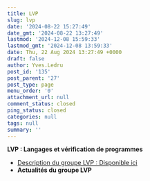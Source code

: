 ```yaml
---
title: LVP
slug: lvp
date: '2024-08-22 15:27:49'
date_gmt: '2024-08-22 13:27:49'
lastmod: '2024-12-08 15:59:33'
lastmod_gmt: '2024-12-08 13:59:33'
date: Thu, 22 Aug 2024 13:27:49 +0000
draft: false
author: Yves.Ledru
post_id: '135'
post_parent: '27'
post_type: page
menu_order: '0'
attachment_url: null
comment_status: closed
ping_status: closed
categories: null
tags: null
summary: ''
---
```


**LVP : Langages et vérification de programmes**

  * [Description du groupe LVP : Disponible ici](https://gdr-gpl-2013-2024.imag.fr/Groupes/LVP/Description.html)
  * **Actualités du groupe LVP**



### 
